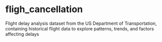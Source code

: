 # fligh_cancellation
Flight delay analysis dataset from the US Department of Transportation, containing historical flight data to explore patterns, trends, and factors affecting delays
